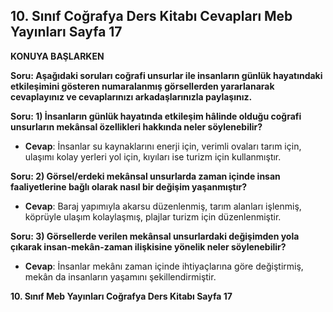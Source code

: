 ## 10. Sınıf Coğrafya Ders Kitabı Cevapları Meb Yayınları Sayfa 17

**KONUYA BAŞLARKEN**

**Soru: Aşağıdaki soruları coğrafi unsurlar ile insanların günlük hayatındaki etkileşimini gösteren numaralanmış görsellerden yararlanarak cevaplayınız ve cevaplarınızı arkadaşlarınızla paylaşınız.**

**Soru: 1) İnsanların günlük hayatında etkileşim hâlinde olduğu coğrafi unsurların mekânsal özellikleri hakkında neler söylenebilir?**

* **Cevap**: İnsanlar su kaynaklarını enerji için, verimli ovaları tarım için, ulaşımı kolay yerleri yol için, kıyıları ise turizm için kullanmıştır.

**Soru: 2) Görsel/erdeki mekânsal unsurlarda zaman içinde insan faaliyetlerine bağlı olarak nasıl bir değişim yaşanmıştır?**

* **Cevap**: Baraj yapımıyla akarsu düzenlenmiş, tarım alanları işlenmiş, köprüyle ulaşım kolaylaşmış, plajlar turizm için düzenlenmiştir.

**Soru: 3) Görsellerde verilen mekânsal unsurlardaki değişimden yola çıkarak insan-mekân-zaman ilişkisine yönelik neler söylenebilir?**

* **Cevap**: İnsanlar mekânı zaman içinde ihtiyaçlarına göre değiştirmiş, mekân da insanların yaşamını şekillendirmiştir.

**10. Sınıf Meb Yayınları Coğrafya Ders Kitabı Sayfa 17**